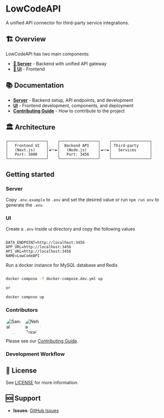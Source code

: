 # LowCodeAPI

A unified API connector for third-party service integrations.

## 🏗️ Overview

LowCodeAPI has two main components:

- **[🚀 Server](./server/README.md)** - Backend with unified API gateway
- **[🎨 UI](./ui/README.md)** - Frontend

## 📚 Documentation

- **[Server](./server/README.md)** - Backend setup, API endpoints, and development
- **[UI](./ui/README.md)** - Frontend development, components, and deployment
- **[Contributing Guide](./CONTRIBUTING.md)** - How to contribute to the project

## 🏛️ Architecture

```
┌─────────────────┐    ┌─────────────────┐    ┌─────────────────┐
│   Frontend UI   │    │  Backend API    │    │ Third-party     │
│   (Next.js)     │◄──►│   (Node.js)     │◄──►│   Services      │
│   Port: 3000    │    │   Port: 3456    │    │                 │
└─────────────────┘    └─────────────────┘    └─────────────────┘
```

## Getting started

### Server

Copy `.env.example` to `.env` and set the desired value or run `npm run env` to generate the `.env`.

### UI

Create a `.env` inside ui directory and copy the following values

```

DATA_ENDPOINT=http://localhost:3456
APP_URL=http://localhost:3456
API_URL=http://localhost:3456
NAME=LowCodeAPI

```

Run a docker instance for MySQL database and Redis

```bash

docker compose -f docker-compose.dev.yml up

or

docker compose up

```

### Contributors

<div style="display: flex; flex-wrap: wrap; gap: 10px;">
  <a href="https://github.com/Samal" title="Samal">
    <img src="https://avatars.githubusercontent.com/Samal" 
         width="50" 
         style="clip-path: circle(50% at center);"
         alt="Samal" />
  </a>
  <a href="https://github.com/NehaGorai" title="Neha Gorai">
    <img src="https://avatars.githubusercontent.com/NehaGorai" 
         width="50" 
         style="clip-path: circle(50% at center);"
         alt="Neha Gorai" />
  </a>
</div>

Please see our [Contributing Guide](./CONTRIBUTING.md).

### Development Workflow

## 📄 License

See [LICENSE](./LICENSE) for more information.

## 🆘 Support

- **Issues**: [GitHub Issues](https://github.com/samal/lowcodeapi/issues)
